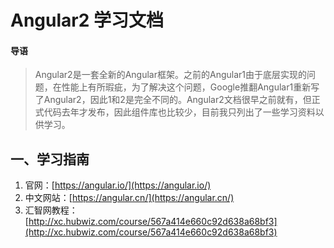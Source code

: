 # Angular2 学习文档
#### 导语
>  Angular2是一套全新的Angular框架。之前的Angular1由于底层实现的问题，在性能上有所瑕疵，为了解决这个问题，Google推翻Angular1重新写了Angular2，因此1和2是完全不同的。Angular2文档很早之前就有，但正式代码去年才发布，因此组件库也比较少，目前我只列出了一些学习资料以供学习。

## 一、学习指南
1. 官网：[https://angular.io/](https://angular.io/)
2. 中文网站：[https://angular.cn/](https://angular.cn/)
3. 汇智网教程：[http://xc.hubwiz.com/course/567a414e660c92d638a68bf3](http://xc.hubwiz.com/course/567a414e660c92d638a68bf3)



